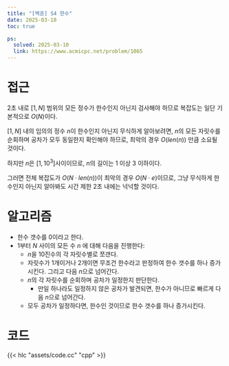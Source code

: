```yaml
---
title: "[백준] S4 한수"
date: 2025-03-10
toc: true

ps:
  solved: 2025-03-10
  link: https://www.acmicpc.net/problem/1065
---
```


<!-- 18분 -->

# 접근

2초 내로 $[1, N]$ 범위의 모든 정수가 한수인지 아닌지 검사해야 하므로 복잡도는 일단 기본적으로 $O(N)$이다. 

$[1, N]$ 내의 임의의 정수 $n$이 한수인지 아닌지 무식하게 알아보려면, $n$의 모든 자릿수를 순회하며 공차가 모두 동일한지 확인해야 하므로, 최악의 경우 $O(len(n))$ 만큼 소요될 것이다.

하지만 $n$은 $[1, 10^3]$사이이므로, $n$의 길이는 1 이상 3 이하이다.

그러면 전체 복잡도가 $O(N \cdot len(n))$이 최악의 경우 $O(N \cdot e)$이므로, 그냥 무식하게 한수인지 아닌지 알아봐도 시간 제한 2초 내에는 넉넉할 것이다.

# 알고리즘

* 한수 갯수를 0이라고 한다.
* 1부터 $N$ 사이의 모든 수 $n$ 에 대해 다음을 진행한다:
  * $n$을 10진수의 각 자릿수별로 쪼갠다.
  * 자릿수가 1개이거나 2개이면 무조건 한수라고 판정하여 한수 갯수를 하나 증가시킨다. 그리고 다음 $n$으로 넘어간다.
  * $n$의 각 자릿수를 순회하며 공차가 일정한지 판단한다.
    * 만일 하나라도 일정하지 않은 공차가 발견되면, 한수가 아니므로 빠르게 다음 $n$으로 넘어간다.
  * 모두 공차가 일정하다면, 한수인 것이므로 한수 갯수를 하나 증가시킨다.

# 코드

{{< hlc "assets/code.cc" "cpp" >}}